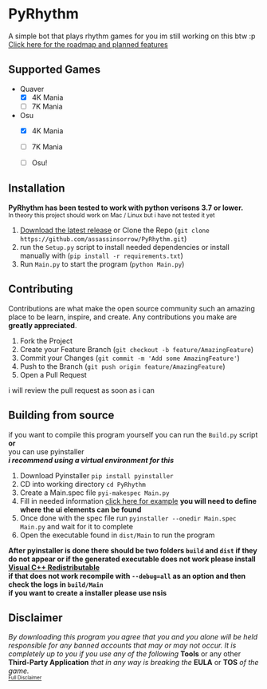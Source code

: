 # PyRhythm
A simple bot that plays rhythm games for you
im still working on this btw :p       
<a href="https://trello.com/b/IkrtUXl8/pyrhythm">Click here for the roadmap and planned features</a>

## Supported Games
- Quaver
  - [x] 4K Mania
  - [ ] 7K Mania
- Osu
  - [x] 4K Mania
  - [ ] 7K Mania
  - [ ] Osu!
  

## Installation
**PyRhythm has been tested to work with python verisons 3.7 or lower.**  
<sup>In theory this project should work on Mac / Linux but i have not tested it yet</sup>

1. <a href="https://github.com/assassinsorrow/PyRhythm/releases">Download the latest release</a> or Clone the Repo (`git clone https://github.com/assassinsorrow/PyRhythm.git`)
2. run the `Setup.py` script to install needed dependencies or install manually with (`pip install -r requirements.txt`)
3. Run `Main.py` to start the program (`python Main.py`)

## Contributing
Contributions are what make the open source community such an amazing place to be learn, inspire, and create. Any contributions you make are **greatly appreciated**.

1. Fork the Project
2. Create your Feature Branch (`git checkout -b feature/AmazingFeature`)
3. Commit your Changes (`git commit -m 'Add some AmazingFeature'`)
4. Push to the Branch (`git push origin feature/AmazingFeature`)
5. Open a Pull Request

i will review the pull request as soon as i can

## Building from source
if you want to compile this program yourself you can run the `Build.py` script **or**         
you can use pyinstaller                  
***i recommend using a virtual environment for this***
1. Download Pyinstaller `pip install pyinstaller`
2. CD into working directory `cd PyRhythm`
3. Create a Main.spec file `pyi-makespec Main.py`
4. Fill in needed information <a href="https://github.com/assassinsorrow/PyRhythm/blob/master/PyRhythm/Main.spec">click here for example</a> **you will need to define where the ui elements can be found**
5. Once done with the spec file run `pyinstaller --onedir Main.spec Main.py` and wait for it to complete
6. Open the executable found in `dist/Main` to run the program              

**After pyinstaller is done there should be two folders `build` and `dist` if they do not appear or if the generated executable does not work please install <a href="https://support.microsoft.com/en-ca/help/2977003/the-latest-supported-visual-c-downloads">Visual C++ Redistributable</a>      
if that does not work recompile with `--debug=all` as an option and then check the logs in `build/Main`**                  
**if you want to create a installer please use nsis**

## Disclaimer 
*By downloading this program you agree that you and you alone will be held responsible for any banned accounts that may or may not occur. It is completely up to you if you use any of the following* **Tools** or any other **Third-Party Application** *that in any way is breaking the* **EULA** or **TOS** *of the game.*       
<a href="https://github.com/assassinsorrow/PyRhythm/blob/master/DISCLAIMER.md"><sub><sup>Full Disclaimer</sup></sub></a>


